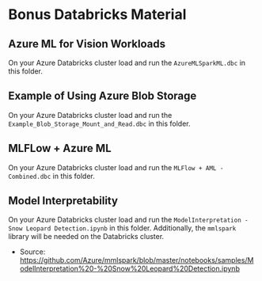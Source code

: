 # Bonus Databricks Material

## Azure ML for Vision Workloads

On your Azure Databricks cluster load and run the `AzureMLSparkML.dbc` in this folder.

## Example of Using Azure Blob Storage

On your Azure Databricks cluster load and run the `Example_Blob_Storage_Mount_and_Read.dbc` in this folder.

## MLFLow + Azure ML

On your Azure Databricks cluster load and run the `MLFlow + AML - Combined.dbc` in this folder.

## Model Interpretability

On your Azure Databricks cluster load and run the `ModelInterpretation - Snow Leopard Detection.ipynb` in this folder.  Additionally, the `mmlspark` library will be needed on the Databricks cluster.

  * Source:  https://github.com/Azure/mmlspark/blob/master/notebooks/samples/ModelInterpretation%20-%20Snow%20Leopard%20Detection.ipynb